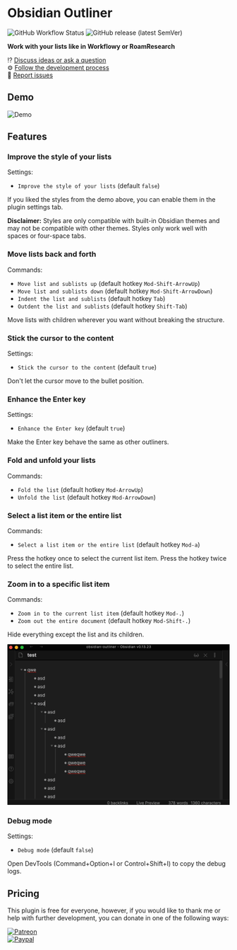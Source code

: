 # Obsidian Outliner

![GitHub Workflow Status](https://img.shields.io/github/workflow/status/vslinko/obsidian-outliner/Release?logo=github&style=for-the-badge)
![GitHub release (latest SemVer)](https://img.shields.io/github/v/release/vslinko/obsidian-outliner?style=for-the-badge&sort=semver)

**Work with your lists like in Workflowy or RoamResearch**

⁉️ [Discuss ideas or ask a question](https://github.com/vslinko/obsidian-outliner/discussions)<br>
⚙️ [Follow the development process](https://github.com/vslinko/obsidian-outliner/projects/1)<br>
🐛 [Report issues](https://github.com/vslinko/obsidian-outliner/issues)

## Demo

![Demo](https://raw.githubusercontent.com/vslinko/obsidian-outliner/main/demo.gif)

## Features

### Improve the style of your lists

Settings:

- `Improve the style of your lists` (default `false`)

If you liked the styles from the demo above, you can enable them in the plugin settings tab.

**Disclaimer:** Styles are only compatible with built-in Obsidian themes and may not be compatible with other themes. Styles only work well with spaces or four-space tabs.

### Move lists back and forth

Commands:

- `Move list and sublists up` (default hotkey `Mod-Shift-ArrowUp`)
- `Move list and sublists down` (default hotkey `Mod-Shift-ArrowDown`)
- `Indent the list and sublists` (default hotkey `Tab`)
- `Outdent the list and sublists` (default hotkey `Shift-Tab`)

Move lists with children wherever you want without breaking the structure.

### Stick the cursor to the content

Settings:

- `Stick the cursor to the content` (default `true`)

Don't let the cursor move to the bullet position.

### Enhance the Enter key

Settings:

- `Enhance the Enter key` (default `true`)

Make the Enter key behave the same as other outliners.

### Fold and unfold your lists

Commands:

- `Fold the list` (default hotkey `Mod-ArrowUp`)
- `Unfold the list` (default hotkey `Mod-ArrowDown`)

### Select a list item or the entire list

Commands:

- `Select a list item or the entire list` (default hotkey `Mod-a`)

Press the hotkey once to select the current list item. Press the hotkey twice to select the entire list.

### Zoom in to a specific list item

Commands:

- `Zoom in to the current list item` (default hotkey `Mod-.`)
- `Zoom out the entire document` (default hotkey `Mod-Shift-.`)

Hide everything except the list and its children.

![Zoom Demo](https://raw.githubusercontent.com/vslinko/obsidian-outliner/main/demo2.gif)

### Debug mode

Settings:

- `Debug mode` (default `false`)

Open DevTools (Command+Option+I or Control+Shift+I) to copy the debug logs.

## Pricing

This plugin is free for everyone, however, if you would like to thank me
or help with further development, you can donate in one of the following ways:

[![Patreon](https://img.shields.io/badge/patreon-vslinko-orange?logo=patreon&style=social)](https://patreon.com/vslinko)<br>
[![Paypal](https://img.shields.io/badge/paypal-vslinko-orange?logo=paypal&style=social)](https://www.paypal.me/vslinko)
